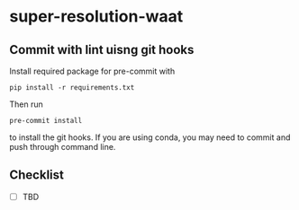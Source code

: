 # super-resolution-waat

## Commit with lint uisng git hooks
Install required package for pre-commit with
```
pip install -r requirements.txt
```
Then run
```
pre-commit install
```
to install the git hooks. If you are using conda, you may need to commit and push through command line.

## Checklist
- [ ] TBD
